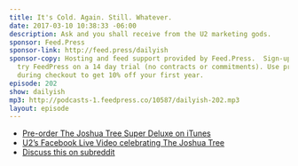 ```yaml
---
title: It's Cold. Again. Still. Whatever.
date: 2017-03-10 10:38:33 -06:00
description: Ask and you shall receive from the U2 marketing gods.
sponsor: Feed.Press
sponsor-link: http://feed.press/dailyish
sponsor-copy: Hosting and feed support provided by Feed.Press.  Sign-up today and
  try FeedPress on a 14 day trial (no contracts or commitments). Use promo code "dailyish"
  during checkout to get 10% off your first year.
episode: 202
show: dailyish
mp3: http://podcasts-1.feedpress.co/10587/dailyish-202.mp3
layout: episode
---
```


* [Pre-order The Joshua Tree Super Deluxe on iTunes](https://geo.itunes.apple.com/us/album/the-joshua-tree-super-deluxe/id1212677607?app=itunes&at=10l4Ki)
* [U2’s Facebook Live Video celebrating The Joshua Tree](https://www.facebook.com/u2/videos/10155480976231686/)
* [Discuss this on subreddit](https://www.reddit.com/r/Goodstuff_fm/comments/5yn7ac/dailyish_202_its_cold_again_still_whatever/)

